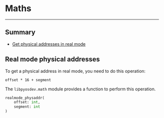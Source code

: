 # Maths
---
## Summary
- [Get physical addresses in real mode](#real-mode-physical-addresses)

## Real mode physical addresses
To get a physical address in real mode, you need to do this operation:
```
offset * 16 + segment
```
The `libpyosdev.math` module provides a function to perform this operation.
```py
realmode_physaddr(
    offset: int,
    segment: int
)
```